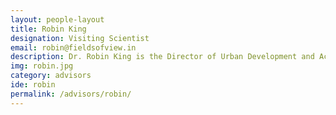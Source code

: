 ```yaml
---
layout: people-layout
title: Robin King
designation: Visiting Scientist
email: robin@fieldsofview.in
description: Dr. Robin King is the Director of Urban Development and Accessibility at EMBARQ. She also is a non-resident Associate at the School of Foreign Service (SFS) at Georgetown University. Previously, she was a Principal Research Scholar at the Center for Study of Science, Technology and Policy (CSTEP), in Bangalore, where she helped lead the Next Generation Infrastructure Laboratory. She held posts at the G7 Group, The Organization of American States, the US Department of State, and Mellon Bank. She holds a PhD in Economics from the University of Texas, Austin.
img: robin.jpg
category: advisors
ide: robin
permalink: /advisors/robin/
---
```

